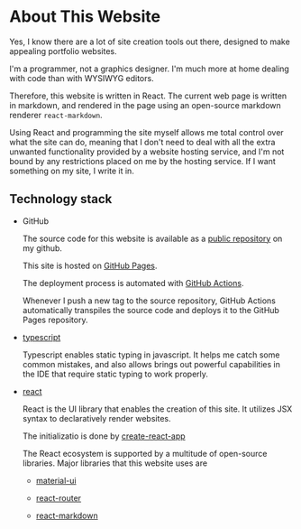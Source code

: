 # About This Website

Yes, I know there are a lot of site creation tools out there, designed to make appealing portfolio websites.

I'm a programmer, not a graphics designer. I'm much more at home dealing with code than with WYSIWYG editors.

Therefore, this website is written in React. The current web page is written in markdown, and rendered in the page using an open-source markdown renderer `react-markdown`.

Using React and programming the site myself allows me total control over what the site can do, meaning that I don't need to deal with all the extra unwanted functionality provided by a website hosting service, and I'm not bound by any restrictions placed on me by the hosting service. If I want something on my site, I write it in.

## Technology stack

- GitHub

  The source code for this website is available as a [public repository](https://github.com/syy1125/syy-portfolio) on my github.

  This site is hosted on [GitHub Pages](https://pages.github.com/).

  The deployment process is automated with [GitHub Actions](https://github.com/features/actions).

  Whenever I push a new tag to the source repository, GitHub Actions automatically transpiles the source code and deploys it to the GitHub Pages repository.

- [typescript](https://www.typescriptlang.org/)

  Typescript enables static typing in javascript. It helps me catch some common mistakes, and also allows brings out powerful capabilities in the IDE that require static typing to work properly.

- [react](https://reactjs.org/)

  React is the UI library that enables the creation of this site. It utilizes JSX syntax to declaratively render websites.

  The initializatio is done by [create-react-app](https://github.com/facebook/create-react-app)

  The React ecosystem is supported by a multitude of open-source libraries. Major libraries that this website uses are

  - [material-ui](https://material-ui.com/)

  - [react-router](https://reacttraining.com/react-router/)

  - [react-markdown](https://rexxars.github.io/react-markdown/)
